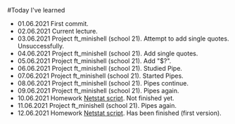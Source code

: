 #Today I've learned

- 01.06.2021 First commit.
- 02.06.2021 Current lecture.
- 03.06.2021 Project ft_minishell (school 21). Attempt to add single quotes. Unsuccessfully.
- 04.06.2021 Project ft_minishell (school 21). Add single quotes.
- 05.06.2021 Project ft_minishell (school 21). Add "$?".
- 06.06.2021 Project ft_minishell (school 21). Studied Pipe.
- 07.06.2021 Project ft_minishell (school 21). Started Pipes.
- 08.06.2021 Project ft_minishell (school 21). Pipes continue.
- 09.06.2021 Project ft_minishell (school 21). Pipes again.
- 10.06.2021 Homework [Netstat script](https://github.com/sevod/AndersenDevOps/tree/main/netstat_script). Not finished yet.
- 11.06.2021 Project ft_minishell (school 21). Pipes again.
- 12.06.2021 Homework [Netstat script](https://github.com/sevod/AndersenDevOps/tree/main/netstat_script). Has been finished (first version).